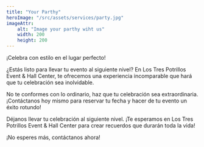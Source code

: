 ```yaml
---
title: "Your Parthy"
heroImage: "/src/assets/services/party.jpg"
imageAttr:
    alt: "Image your parthy wiht us"
    width: 200
    height: 200
---
```



¡Celebra con estilo en el lugar perfecto!

¿Estás listo para llevar tu evento al siguiente nivel? En Los Tres Potrillos Event & Hall Center, te ofrecemos una experiencia incomparable que hará que tu celebración sea inolvidable.

No te conformes con lo ordinario, haz que tu celebración sea extraordinaria. ¡Contáctanos hoy mismo para reservar tu fecha y hacer de tu evento un éxito rotundo!

Déjanos llevar tu celebración al siguiente nivel. ¡Te esperamos en Los Tres Potrillos Event & Hall Center para crear recuerdos que durarán toda la vida!

¡No esperes más, contáctanos ahora!